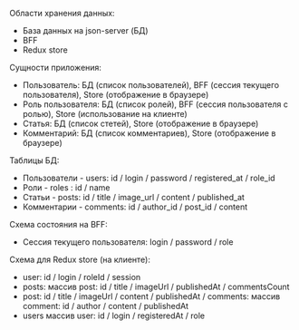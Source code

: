 Области хранения данных:

-   База данных на json-server (БД)
-   BFF
-   Redux store

Сущности приложения:

-   Пользователь: БД (список пользователей), BFF (сессия текущего пользователя), Store (отображение в браузере)
-   Роль пользователя: БД (список ролей), BFF (сессия пользователя с ролью), Store (использование на клиенте)
-   Статья: БД (список стетей), Store (отображение в браузере)
-   Комментарий: БД (список комментариев), Store (отображение в браузере)

Таблицы БД:

-   Пользователи - users: id / login / password / registered_at / role_id
-   Роли - roles : id / name
-   Статьи - posts: id / title / image_url / content / published_at
-   Комментарии - comments: id / author_id / post_id / content

Схема состояния на BFF:

-   Сессия текущего пользователя: login / password / role

Схема для Redux store (на клиенте):

-   user: id / login / roleId / session
-   posts: массив post: id / title / imageUrl / publishedAt / commentsCount
-   post: id / title / imageUrl / content / publishedAt / comments: массив comment: id / author / content / publishedAt
-   users массив user: id / login / registeredAt / role

